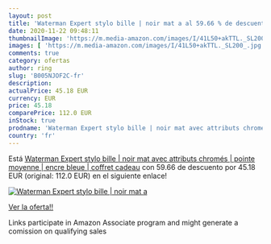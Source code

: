 ```yaml
---
layout: post
title: 'Waterman Expert stylo bille | noir mat a al 59.66 % de descuento'
date: 2020-11-22 09:48:11
thumbnailImage: 'https://m.media-amazon.com/images/I/41L50+akTTL._SL200_.jpg'
images: [ 'https://m.media-amazon.com/images/I/41L50+akTTL._SL200_.jpg' ]
comments: true
category: ofertas
author: ring
slug: 'B005NJOF2C-fr'
description:
actualPrice: 45.18 EUR
currency: EUR
price: 45.18
comparePrice: 112.0 EUR
inStock: true
prodname: 'Waterman Expert stylo bille | noir mat avec attributs chromés | pointe moyenne | encre bleue | coffret cadeau'
country: 'fr'
---
```


Está [Waterman Expert stylo bille | noir mat avec attributs chromés | pointe moyenne | encre bleue | coffret cadeau](https://www.amazon.fr/dp/B005NJOF2C/?tag=tolees0d-21) con 59.66 de descuento por 45.18 EUR (original: 112.0 EUR) en el siguiente enlace!

[![Waterman Expert stylo bille | noir mat a](https://m.media-amazon.com/images/I/41L50+akTTL._SL200_.jpg)](https://www.amazon.fr/dp/B005NJOF2C/?tag=tolees0d-21)

[Ver la oferta!!](https://www.amazon.fr/dp/B005NJOF2C/?tag=tolees0d-21)

Links participate in Amazon Associate program and might generate a comission on qualifying sales


